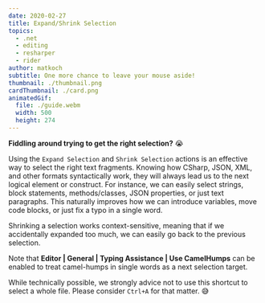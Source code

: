 ```yaml
---
date: 2020-02-27
title: Expand/Shrink Selection
topics:
  - .net
  - editing
  - resharper
  - rider
author: matkoch
subtitle: One more chance to leave your mouse aside!
thumbnail: ./thumbnail.png
cardThumbnail: ./card.png
animatedGif:
  file: ./guide.webm
  width: 500
  height: 274
---
```


**Fiddling around trying to get the right selection?** 😭

Using the `Expand Selection` and `Shrink Selection` actions is an effective way to select the right text fragments. Knowing how CSharp, JSON, XML, and other formats syntactically work, they will always lead us to the next logical element or construct. For instance, we can easily select strings, block statements, methods/classes, JSON properties, or just text paragraphs. This naturally improves how we can introduce variables, move code blocks, or just fix a typo in a single word.

Shrinking a selection works context-sensitive, meaning that if we accidentally expanded too much, we can easily go back to the previous selection.

Note that **Editor | General | Typing Assistance | Use CamelHumps** can be enabled to treat camel-humps in single words as a next selection target.

While technically possible, we strongly advice not to use this shortcut to select a whole file. Please consider `Ctrl+A` for that matter. 😅
